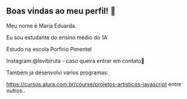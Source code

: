 ## Boas vindas ao meu perfil! 🎸

Meu nome é Maria Eduarda.

Eu sou estudante do ensino médio do 1A

Estudo na escola Porfirio Pimentel

Instagram:@levibiruta - caso queira entrar em contato🫶

Também ja desenvolvi varios programas:

https://cursos.alura.com.br/course/projetos-artisticos-javascript
entre outros..
